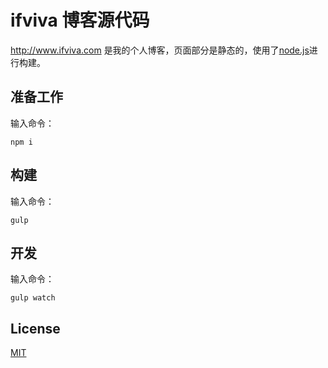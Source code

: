 # ifviva 博客源代码
http://www.ifviva.com 是我的个人博客，页面部分是静态的，使用了[node.js](https://nodejs.org/en/)进行构建。

## 准备工作
输入命令：
```
npm i
```

## 构建
输入命令：
```
gulp
```

## 开发
输入命令：
```
gulp watch
```

## License
[MIT](./LICENSE)